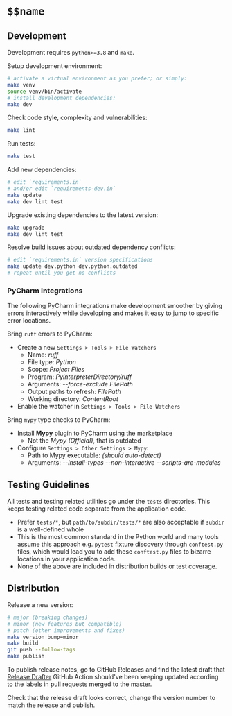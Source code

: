 # `$$name`

## Development

Development requires `python>=3.8` and `make`.

Setup development environment:

```bash
# activate a virtual environment as you prefer; or simply:
make venv
source venv/bin/activate
# install development dependencies:
make dev
```

Check code style, complexity and vulnerabilities:

```bash
make lint
```

Run tests:

```bash
make test
```

Add new dependencies:

```bash
# edit `requirements.in`
# and/or edit `requirements-dev.in`
make update
make dev lint test
```

Upgrade existing dependencies to the latest version:

```bash
make upgrade
make dev lint test
```

Resolve build issues about outdated dependency conflicts:

```bash
# edit `requirements.in` version specifications
make update dev.python dev.python.outdated
# repeat until you get no conflicts
```

### PyCharm Integrations

The following PyCharm integrations make development smoother by giving errors
interactively while developing and makes it easy to jump to specific error locations.

Bring `ruff` errors to PyCharm:

* Create a new `Settings > Tools > File Watchers`
  * Name: *ruff*
  * File type: *Python*
  * Scope: *Project Files*
  * Program: *$PyInterpreterDirectory$/ruff*
  * Arguments: *--force-exclude $FilePath$*
  * Output paths to refresh: *$FilePath$*
  * Working directory: *$ContentRoot$*
* Enable the watcher in `Settings > Tools > File Watchers`

Bring `mypy` type checks to PyCharm:

* Install **Mypy** plugin to PyCharm using the marketplace
  * Not the *Mypy (Official)*, that is outdated
* Configure `Settings > Other Settings > Mypy`:
  * Path to Mypy executable: *(should auto-detect)*
  * Arguments: *--install-types --non-interactive --scripts-are-modules*

## Testing Guidelines

All tests and testing related utilities go under the `tests` directories.
This keeps testing related code separate from the application code.

* Prefer `tests/*`,
  but `path/to/subdir/tests/*` are also acceptable if `subdir` is a well-defined whole
* This is the most common standard in the Python world and many tools assume
  this approach e.g. `pytest` fixture discovery through `conftest.py` files,
  which would lead you to add these `conftest.py` files to bizarre locations
  in your application code.
* None of the above are included in distribution builds or test coverage.

## Distribution

Release a new version:

```bash
# major (breaking changes)
# minor (new features but compatible)
# patch (other improvements and fixes)
make version bump=minor
make build
git push --follow-tags
make publish
```

To publish release notes, go to GitHub Releases and find the latest draft that
[Release Drafter](https://github.com/release-drafter/release-drafter) GitHub Action
should've been keeping updated according to the labels in pull requests merged to the master.

Check that the release draft looks correct,
change the version number to match the release and publish.
